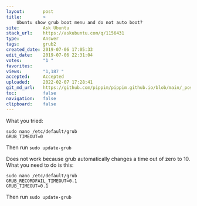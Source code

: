 ```yaml
---
layout:       post
title:        >
    Ubuntu show grub boot menu and do not auto boot?
site:         Ask Ubuntu
stack_url:    https://askubuntu.com/q/1156431
type:         Answer
tags:         grub2
created_date: 2019-07-06 17:05:33
edit_date:    2019-07-06 22:31:04
votes:        "1 "
favorites:    
views:        "1,187 "
accepted:     Accepted
uploaded:     2022-02-07 17:28:41
git_md_url:   https://github.com/pippim/pippim.github.io/blob/main/_posts/2019/2019-07-06-Ubuntu-show-grub-boot-menu-and-do-not-auto-boot_.md
toc:          false
navigation:   false
clipboard:    false
---
```


<!-- Language-all: lang-bash -->
What you tried:

``` 
sudo nano /etc/default/grub
GRUB_TIMEOUT=0
```

Then run `sudo update-grub`

Does not work because grub automatically changes a time out of zero to 10. What you need to do is this:

``` 
sudo nano /etc/default/grub
GRUB_RECORDFAIL_TIMEOUT=0.1
GRUB_TIMEOUT=0.1
```

Then run `sudo update-grub`

